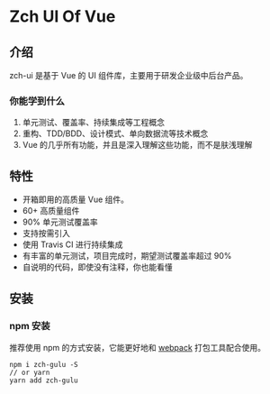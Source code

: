 # Zch UI Of Vue

## 介绍
zch-ui 是基于 Vue 的 UI 组件库，主要用于研发企业级中后台产品。

### 你能学到什么
1. 单元测试、覆盖率、持续集成等工程概念
2. 重构、TDD/BDD、设计模式、单向数据流等技术概念
3. Vue 的几乎所有功能，并且是深入理解这些功能，而不是肤浅理解

## 特性

- 开箱即用的高质量 Vue 组件。
- 60+ 高质量组件
- 90% 单元测试覆盖率
- 支持按需引入
- 使用 Travis CI 进行持续集成
- 有丰富的单元测试，项目完成时，期望测试覆盖率超过 90%
- 自说明的代码，即使没有注释，你也能看懂

## 安装
### npm 安装
推荐使用 npm 的方式安装，它能更好地和 [webpack](https://webpack.js.org/) 打包工具配合使用。
```
npm i zch-gulu -S
// or yarn
yarn add zch-gulu
```